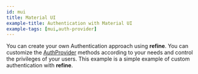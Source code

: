 ```yaml
---
id: mui
title: Material UI
example-title: Authentication with Material UI
example-tags: [mui,auth-provider]
---
```


You can create your own Authentication approach using **refine**. You can customize the [AuthProvider](/docs/api-reference/core/providers/auth-provider/) methods according to your needs and control the privileges of your users. This example is a simple example of custom authentication with **refine**.

<CodeSandboxExample path="auth-material-ui" />